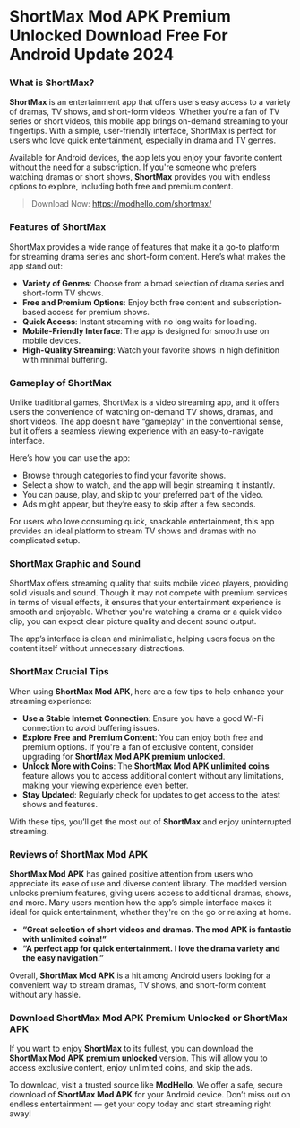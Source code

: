 # ShortMax Mod APK Premium Unlocked Download Free For Android Update 2024

### What is ShortMax?

**ShortMax** is an entertainment app that offers users easy access to a variety of dramas, TV shows, and short-form videos. Whether you're a fan of TV series or short videos, this mobile app brings on-demand streaming to your fingertips. With a simple, user-friendly interface, ShortMax is perfect for users who love quick entertainment, especially in drama and TV genres. 

Available for Android devices, the app lets you enjoy your favorite content without the need for a subscription. If you're someone who prefers watching dramas or short shows, **ShortMax** provides you with endless options to explore, including both free and premium content.

>Download Now: https://modhello.com/shortmax/

### Features of ShortMax

ShortMax provides a wide range of features that make it a go-to platform for streaming drama series and short-form content. Here’s what makes the app stand out:

- **Variety of Genres**: Choose from a broad selection of drama series and short-form TV shows.
- **Free and Premium Options**: Enjoy both free content and subscription-based access for premium shows.
- **Quick Access**: Instant streaming with no long waits for loading.
- **Mobile-Friendly Interface**: The app is designed for smooth use on mobile devices.
- **High-Quality Streaming**: Watch your favorite shows in high definition with minimal buffering.

### Gameplay of ShortMax

Unlike traditional games, ShortMax is a video streaming app, and it offers users the convenience of watching on-demand TV shows, dramas, and short videos. The app doesn’t have “gameplay” in the conventional sense, but it offers a seamless viewing experience with an easy-to-navigate interface. 

Here’s how you can use the app:

- Browse through categories to find your favorite shows.
- Select a show to watch, and the app will begin streaming it instantly.
- You can pause, play, and skip to your preferred part of the video.
- Ads might appear, but they’re easy to skip after a few seconds.

For users who love consuming quick, snackable entertainment, this app provides an ideal platform to stream TV shows and dramas with no complicated setup.

### ShortMax Graphic and Sound

ShortMax offers streaming quality that suits mobile video players, providing solid visuals and sound. Though it may not compete with premium services in terms of visual effects, it ensures that your entertainment experience is smooth and enjoyable. Whether you're watching a drama or a quick video clip, you can expect clear picture quality and decent sound output.

The app’s interface is clean and minimalistic, helping users focus on the content itself without unnecessary distractions. 

### ShortMax Crucial Tips

When using **ShortMax Mod APK**, here are a few tips to help enhance your streaming experience:

- **Use a Stable Internet Connection**: Ensure you have a good Wi-Fi connection to avoid buffering issues.
- **Explore Free and Premium Content**: You can enjoy both free and premium options. If you're a fan of exclusive content, consider upgrading for **ShortMax Mod APK premium unlocked**.
- **Unlock More with Coins**: The **ShortMax Mod APK unlimited coins** feature allows you to access additional content without any limitations, making your viewing experience even better.
- **Stay Updated**: Regularly check for updates to get access to the latest shows and features.

With these tips, you’ll get the most out of **ShortMax** and enjoy uninterrupted streaming.

### Reviews of ShortMax Mod APK

**ShortMax Mod APK** has gained positive attention from users who appreciate its ease of use and diverse content library. The modded version unlocks premium features, giving users access to additional dramas, shows, and more. Many users mention how the app’s simple interface makes it ideal for quick entertainment, whether they're on the go or relaxing at home.

- **“Great selection of short videos and dramas. The mod APK is fantastic with unlimited coins!”**
- **“A perfect app for quick entertainment. I love the drama variety and the easy navigation.”**

Overall, **ShortMax Mod APK** is a hit among Android users looking for a convenient way to stream dramas, TV shows, and short-form content without any hassle.

### Download ShortMax Mod APK Premium Unlocked or ShortMax APK

If you want to enjoy **ShortMax** to its fullest, you can download the **ShortMax Mod APK premium unlocked** version. This will allow you to access exclusive content, enjoy unlimited coins, and skip the ads. 

To download, visit a trusted source like **ModHello**. We offer a safe, secure download of **ShortMax Mod APK** for your Android device. Don’t miss out on endless entertainment — get your copy today and start streaming right away!
